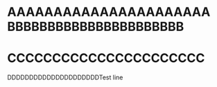 AAAAAAAAAAAAAAAAAAAAAA
BBBBBBBBBBBBBBBBBBBBBB
===================================
CCCCCCCCCCCCCCCCCCCCCC
===================================
DDDDDDDDDDDDDDDDDDDDDTest line
